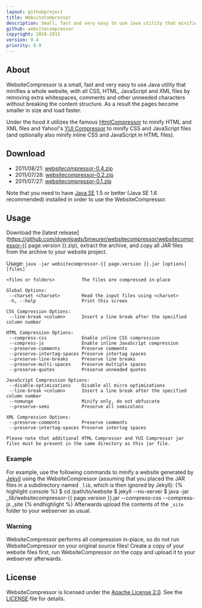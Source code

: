 ```yaml
---
layout: githubproject
title: WebsiteCompressor
description: Small, fast and very easy to use Java utility that minifies a whole website.
github: websitecompressor
copyright: 2010-2011
version: 0.4
priority: 0.9
---
```



## About

WebsiteCompressor is a small, fast and very easy to use Java utility that minifies a whole website, with all CSS, HTML, JavaScript and XML files by removing extra whitespaces, comments and other unneeded characters without breaking the content structure. As a result the pages become smaller in size and load faster.

Under the hood it utilizes the famous [HtmlCompressor](http://code.google.com/p/htmlcompressor/) to minify HTML and XML files and Yahoo!'s [YUI Compressor](http://developer.yahoo.com/yui/compressor/) to minify CSS and JavaScript files (and optionally also minify inline CSS and JavaScript in HTML files).


## Download

- 2011/08/21: [websitecompressor-0.4.zip](https://github.com/downloads/bmeurer/websitecompressor/websitecompressor-0.4.zip)
- 2011/07/28: [websitecompressor-0.2.zip](https://github.com/downloads/bmeurer/websitecompressor/websitecompressor-0.2.zip)
- 2011/07/27: [websitecompressor-0.1.zip](https://github.com/downloads/bmeurer/websitecompressor/websitecompressor-0.1.zip)

Note that you need to have [Java SE](http://www.oracle.com/technetwork/java/javase/downloads/index.html) 1.5 or better (Java SE 1.6 recommended) installed in order to use the WebsiteCompressor.


## Usage

Download the [latest release](https://github.com/downloads/bmeurer/websitecompressor/websitecompressor-{{ page.version }}.zip), extract the archive, and copy all JAR files from the archive to your website project.

Usage: `java -jar websitecompressor-{{ page.version }}.jar [options] [files]`

    <files or folders>          The files are compressed in-place

    Global Options:
     --charset <charset>        Read the input files using <charset>
     -h, --help                 Print this screen

    CSS Compression Options:
     --line-break <column>      Insert a line break after the specified column number

    HTML Compression Options:
     --compress-css             Enable inline CSS compression
     --compress-js              Enable inline JavaScript compression
     --preserve-comments        Preserve comments
     --preserve-intertag-spaces Preserve intertag spaces
     --preserve-line-breaks     Preserve line breaks
     --preserve-multi-spaces    Preserve multiple spaces
     --preserve-quotes          Preserve unneeded quotes

    JavaScript Compression Options:
     --disable-optimizations    Disable all micro optimizations
     --line-break <column>      Insert a line break after the specified column number
     --nomunge                  Minify only, do not obfuscate
     --preserve-semi            Preserve all semicolons

    XML Compression Options:
     --preserve-comments        Preserve comments
     --preserve-intertag-spaces Preserve intertag spaces

    Please note that additional HTML Compressor and YUI Compressor jar
    files must be present in the same directory as this jar file.


### Example

For example, use the following commands to minify a website generated by [Jekyll](http://jekyllrb.com) using the WebsiteCompressor (assuming that you placed the JAR files in a subdirectory named `_lib`, which is then ignored by Jekyll):
{% highlight console %}
$ cd /path/to/website
$ jekyll --no-server
$ java -jar _lib/websitecompressor-{{ page.version }}.jar --compress-css --compress-js _site
{% endhighlight %}
Afterwards upload the contents of the `_site` folder to your webserver as usual.


### Warning

WebsiteCompressor performs all compression in-place, so do not run WebsiteCompressor on your original source files! Create a copy of your website files first, run WebsiteCompressor on the copy and upload it to your webserver afterwards.


## License

WebsiteCompressor is licensed under the [Apache License 2.0](http://www.apache.org/licenses/LICENSE-2.0). See the [LICENSE](http://github.com/bmeurer/websitecompressor/raw/master/LICENSE) file for details.


